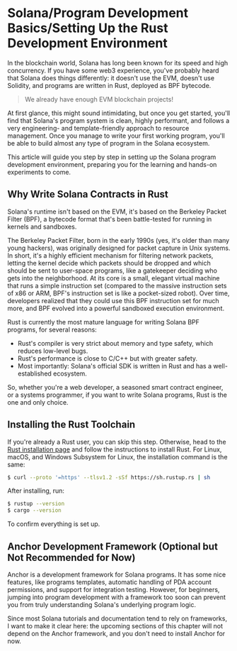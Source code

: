 # Solana/Program Development Basics/Setting Up the Rust Development Environment

In the blockchain world, Solana has long been known for its speed and high concurrency. If you have some web3 experience, you've probably heard that Solana does things differently: it doesn't use the EVM, doesn't use Solidity, and programs are written in Rust, deployed as BPF bytecode.

> We already have enough EVM blockchain projects!

At first glance, this might sound intimidating, but once you get started, you'll find that Solana's program system is clean, highly performant, and follows a very engineering- and template-friendly approach to resource management. Once you manage to write your first working program, you'll be able to build almost any type of program in the Solana ecosystem.

This article will guide you step by step in setting up the Solana program development environment, preparing you for the learning and hands-on experiments to come.

## Why Write Solana Contracts in Rust

Solana's runtime isn't based on the EVM, it's based on the Berkeley Packet Filter (BPF), a bytecode format that's been battle-tested for running in kernels and sandboxes.

The Berkeley Packet Filter, born in the early 1990s (yes, it's older than many young hackers), was originally designed for packet capture in Unix systems. In short, it's a highly efficient mechanism for filtering network packets, letting the kernel decide which packets should be dropped and which should be sent to user-space programs, like a gatekeeper deciding who gets into the neighborhood. At its core is a small, elegant virtual machine that runs a simple instruction set (compared to the massive instruction sets of x86 or ARM, BPF's instruction set is like a pocket-sized robot). Over time, developers realized that they could use this BPF instruction set for much more, and BPF evolved into a powerful sandboxed execution environment.

Rust is currently the most mature language for writing Solana BPF programs, for several reasons:

- Rust's compiler is very strict about memory and type safety, which reduces low-level bugs.
- Rust's performance is close to C/C++ but with greater safety.
- Most importantly: Solana's official SDK is written in Rust and has a well-established ecosystem.

So, whether you're a web developer, a seasoned smart contract engineer, or a systems programmer, if you want to write Solana programs, Rust is the one and only choice.

## Installing the Rust Toolchain

If you're already a Rust user, you can skip this step. Otherwise, head to the [Rust installation page](https://www.rust-lang.org/tools/install) and follow the instructions to install Rust. For Linux, macOS, and Windows Subsystem for Linux, the installation command is the same:

```sh
$ curl --proto '=https' --tlsv1.2 -sSf https://sh.rustup.rs | sh
```

After installing, run:

```sh
$ rustup --version
$ cargo --version
```

To confirm everything is set up.

## Anchor Development Framework (Optional but Not Recommended for Now)

Anchor is a development framework for Solana programs. It has some nice features, like programs templates, automatic handling of PDA account permissions, and support for integration testing. However, for beginners, jumping into program development with a framework too soon can prevent you from truly understanding Solana's underlying program logic.

Since most Solana tutorials and documentation tend to rely on frameworks, I want to make it clear here: the upcoming sections of this chapter will not depend on the Anchor framework, and you don't need to install Anchor for now.
